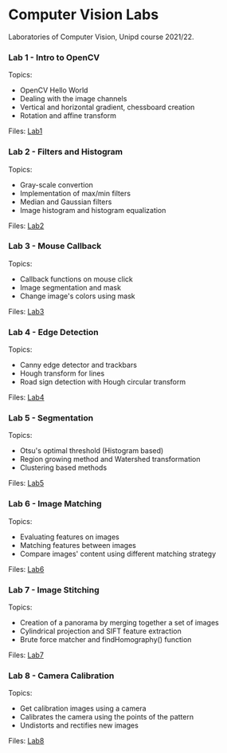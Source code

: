 # Computer Vision Labs

Laboratories of Computer Vision, Unipd course 2021/22.

### Lab 1 - Intro to OpenCV

Topics:
* OpenCV Hello World
* Dealing with the image channels
* Vertical and horizontal gradient, chessboard creation
* Rotation and affine transform

Files: [Lab1](https://github.com/SiMoM0/ComputerVision/tree/master/Lab1)

### Lab 2 - Filters and Histogram

Topics:
* Gray-scale convertion
* Implementation of max/min filters
* Median and Gaussian filters
* Image histogram and histogram equalization

Files: [Lab2](https://github.com/SiMoM0/ComputerVision/tree/master/Lab2)

### Lab 3 - Mouse Callback

Topics:
* Callback functions on mouse click
* Image segmentation and mask
* Change image's colors using mask

Files: [Lab3](https://github.com/SiMoM0/ComputerVision/tree/master/Lab3)

### Lab 4 - Edge Detection

Topics:
* Canny edge detector and trackbars
* Hough transform for lines
* Road sign detection with Hough circular transform

Files: [Lab4](https://github.com/SiMoM0/ComputerVision/tree/master/Lab4)

### Lab 5 - Segmentation

Topics:
* Otsu's optimal threshold (Histogram based)
* Region growing method and Watershed transformation
* Clustering based methods

Files: [Lab5](https://github.com/SiMoM0/ComputerVision/tree/master/Lab5)

### Lab 6 - Image Matching

Topics:
* Evaluating features on images
* Matching features between images
* Compare images' content using different matching strategy

Files: [Lab6](https://github.com/SiMoM0/ComputerVision/tree/master/Lab6)

### Lab 7 - Image Stitching

Topics:
* Creation of a panorama by merging together a set of images
* Cylindrical projection and SIFT feature extraction
* Brute force matcher and findHomography() function

Files: [Lab7](https://github.com/SiMoM0/ComputerVision/tree/master/Lab7)

### Lab 8 - Camera Calibration

Topics:
* Get calibration images using a camera
* Calibrates the camera using the points of the pattern
* Undistorts and rectifies new images

Files: [Lab8](https://github.com/SiMoM0/ComputerVision/tree/master/Lab8)